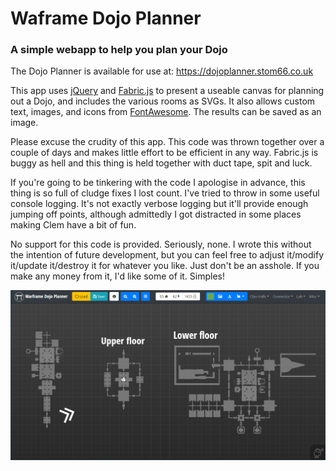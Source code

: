 # Waframe Dojo Planner 
### A simple webapp to help you plan your Dojo

The Dojo Planner is available for use at: https://dojoplanner.stom66.co.uk

This app uses [jQuery](https://jquery.com/) and [Fabric.js](https://fabricjs.com/) to present a useable canvas for planning out a Dojo, and includes the various rooms as SVGs. It also allows custom text, images, and icons from [FontAwesome](https://fontawesome.com/). The results can be saved as an image.

Please excuse the crudity of this app. This code was thrown together over a couple of days and makes little effort to be efficient in any way. Fabric.js is buggy as hell and this thing is held  together with duct tape, spit and luck. 

If you're going to be tinkering with the code I apologise in advance, this thing is so full of cludge fixes I lost count. I've tried to throw in some useful console logging. It's not exactly verbose logging but it'll provide enough jumping off points, although admittedly I got distracted in some places making Clem have a bit of fun. 

No support for this code is provided. Seriously, none. I wrote this without the intention of future development, but you can feel free to adjust it/modify it/update it/destroy it for whatever you like. Just don't be an asshole. If you make any money from it, I'd like some of it. Simples!

![Example dojo](img/extra/example_dojo.png?raw=true)